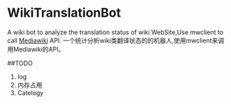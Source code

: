 # WikiTranslationBot
A wiki bot to analyze the translation status of wiki WebSite,Use mwclient to call [Mediawiki](https://www.mediawiki.org/wiki/MediaWiki) API.
一个统计分析wiki类翻译状态的的机器人,使用mwclient来调用Mediawiki的API。

##TODO
1. log
2. 内存占用
3. Catelogy
